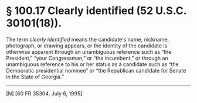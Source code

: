 # § 100.17   Clearly identified (52 U.S.C. 30101(18)).

The term *clearly identified* means the candidate's name, nickname, photograph, or drawing appears, or the identity of the candidate is otherwise apparent through an unambiguous reference such as “the President,” “your Congressman,” or “the incumbent,” or through an unambiguous reference to his or her status as a candidate such as “the Democratic presidential nominee” or “the Republican candidate for Senate in the State of Georgia.”



---

[N] [60 FR 35304, July 6, 1995]




